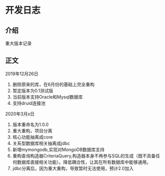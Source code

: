 # 开发日志

## 介绍
重大版本记录

## 正文

2019年12月26日
1. 删除原来的库，在6月份的基础上完全重构
2. 暂定版本为0.1测试版
3. 当前版本支持Oracle和Mysql数据库
4. 支持druid连接池

2020年3月x日
1. 版本重命名为1.0.0
2. 重大重构，项目分离
3. 核心功能抽离成core
4. 关系型数据库相关抽离成jdbc
5. 新增mymongodb,实现对MongoDB数据库支持
6. 重构查询构造器CriteriaQuery,构造器本身不再参与SQL的生成（既不具备任何数据库直接相关功能）。降低耦合性，让其在所有数据库中能够通用。
7. jdbc分离后，因为重大重构，导致暂时无法使用，预计2.0加入